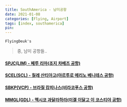 ```yaml
---
title: SouthAmerica - 남미공항
date: 2021-01-08
categories: [Flying, Airport]
tags: [index, southamerica]
pin:
---
```


`FlyingDeuk's`
>중, 남미 공항들..<br>

#### [SPJC(LIM) - 페루 리마(조지 차베즈 공항)](/posts/SPJC-LIM/)

#### [SCEL(SCL) - 칠레 산티아고(아르투로 메리노 베니테스 공항)](/posts/SCEL-SCL/)

#### [SBKP(VCP) - 브라질 캄피나스(비라코푸스 공항)](/posts/SBKP-VCP/)

#### [MMGL(GDL) - 멕시코 과달라하라(미겔 이달고 이 코스티야 공항)](/posts/MMGL-GDL/)
